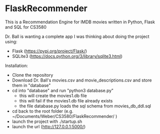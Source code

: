 # FlaskRecommender
This is a Recommendation Engine for IMDB movies written in Python, Flask and SQL for CS3580

Dr. Ball is wanting a complete app
I was thinking about doing the project using:

  - Flask (https://pypi.org/project/Flask/) 
  - SQLite3 (https://docs.python.org/3/library/sqlite3.html)


Installation:
  - Clone the repository
  - Download Dr. Ball's movies.csv and movie_descriptions.csv and store them in "database"
  - cd into "database" and run "python3 database.py" 
    - this will create the movies1.db file
    - this will fail if the movies1.db file already exists
    - the file database.py loads the sql schema from movies_db_ddl.sql 
  - cd back to the root folder (e.g.  ~/Documents/Weber/CS3580/FlaskRecommender/ )
  - launch the project with ./startup.sh
  - launch the url (http://127.0.0.1:5000/)
  

